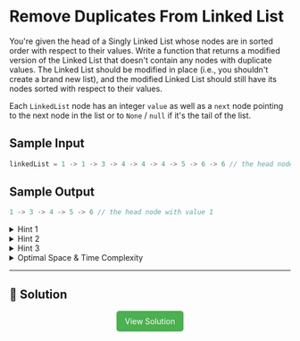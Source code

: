 # Remove Duplicates From Linked List

You're given the head of a Singly Linked List whose nodes are in sorted order
with respect to their values. Write a function that returns a modified version
of the Linked List that doesn't contain any nodes with duplicate values. The
Linked List should be modified in place (i.e., you shouldn't create a brand
new list), and the modified Linked List should still have its nodes sorted
with respect to their values.

Each <code>LinkedList</code> node has an integer <code>value</code> as well as
a <code>next</code> node pointing to the next node in the list or to
<code>None</code> / <code>null</code> if it's the tail of the list.

## Sample Input

```javascript
linkedList = 1 -> 1 -> 3 -> 4 -> 4 -> 4 -> 5 -> 6 -> 6 // the head node with value 1
```

## Sample Output

```javascript
1 -> 3 -> 4 -> 5 -> 6 // the head node with value 1
```

<details>
  <summary>Hint 1</summary>

The brute-force approach to this problem is to use a hash table or a set to
keep track of all node values that exist while traversing the linked list and
to simply remove nodes that have a value that already exists. This approach
works, but can you solve this problem without using an auxiliary data
structure?

</details>

<details>
  <summary>Hint 2</summary>

What does the fact that the nodes are sorted tell you about the location of
all duplicate nodes? How can you use this fact to solve this problem with
constant space?

</details>

<details>
  <summary>Hint 3</summary>

Since the linked list's nodes are sorted, you can loop through them and, at
each iteration, simply remove all successive nodes that have the same value as
the current node. For each node, change its next pointer to the next node in
the linked list that has a different value. This will remove all
duplicate-value nodes.

</details>

<details>
  <summary>Optimal Space & Time Complexity</summary>

O(n) time | O(1) space - where n is the number of nodes in the Linked List

</details>

---

## 🔗 Solution

<div style="text-align: center; flex-box: flex">
  <a href="./solution.py" style="display: inline-block; background-color: #4CAF50; color: white; padding: 10px 15px; text-align: center; text-decoration: none; border-radius: 5px;">View Solution</a>
</div>
